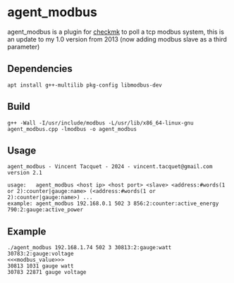 # agent_modbus

agent_modbus is a plugin for [checkmk](https://checkmk.com/) to poll a tcp modbus system, this is an update to my 1.0 version from 2013 (now adding modbus slave as a third parameter)


## Dependencies
```
apt install g++-multilib pkg-config libmodbus-dev
```

## Build
```
g++ -Wall -I/usr/include/modbus -L/usr/lib/x86_64-linux-gnu agent_modbus.cpp -lmodbus -o agent_modbus
```

## Usage
```
agent_modbus - Vincent Tacquet - 2024 - vincent.tacquet@gmail.com
version 2.1

usage:   agent_modbus <host ip> <host port> <slave> <address:#words(1 or 2):counter|gauge:name> (<address:#words(1 or 2):counter|gauge:name>) ...
example: agent_modbus 192.168.0.1 502 3 856:2:counter:active_energy 790:2:gauge:active_power
```

## Example
```
./agent_modbus 192.168.1.74 502 3 30813:2:gauge:watt 30783:2:gauge:voltage
<<<modbus_value>>>
30813 1031 gauge watt
30783 22871 gauge voltage
```
